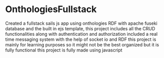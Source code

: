 # OnthologiesFullstack
Created a fullstack sails js app using onthologies RDF with apache fuseki database and the built in ejs template, this project includes all the CRUD functionalities along with authentication and authorization
included a real time messaging system with the help of socket io and RDF
this project is mainly for learning purposes so it might not be the best organized but it is fully functional
this project is fully made using javascript
